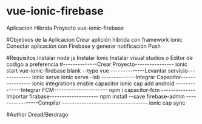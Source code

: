 # vue-ionic-firebase
Aplicacion Hibrida
Proyecto vue-ionic-firebase

#Objetivos de la Aplicacion
Crear aplición híbrida con framework ionic
Conectar aplicación con Firebase y generar notificación Push

#Requisitos 
Instalar node js
Instalar Ionic 
Instalar visual studios o Editor de codigo a preferencia 
#--------------Crear Proyecto----------------
ionic start vue-ionic-firebase  blank --type vue
--------------Levantar servicio-------------
ionic serve 
ionic serve -lab
--------------Integrar Capacitor----------------
ionic integrations enable capacitor 
ionic cap add android
--------------Integrar FCM----------------------
npm i capacitor-fcm
--------------Importar firabase--------------------
npm install --save firebase-admin
-----------------Compilar -----------------------------------
ionic cap sync

#Author
Dread/Berdrago



